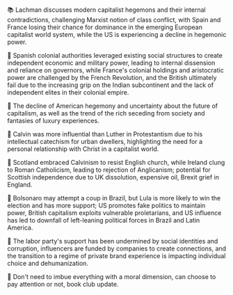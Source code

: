 📚 Lachman discusses modern capitalist hegemons and their internal contradictions, challenging Marxist notion of class conflict, with Spain and France losing their chance for dominance in the emerging European capitalist world system, while the US is experiencing a decline in hegemonic power.

🚢 Spanish colonial authorities leveraged existing social structures to create independent economic and military power, leading to internal dissension and reliance on governors, while France's colonial holdings and aristocratic power are challenged by the French Revolution, and the British ultimately fail due to the increasing grip on the Indian subcontinent and the lack of independent elites in their colonial empire.

🚢 The decline of American hegemony and uncertainty about the future of capitalism, as well as the trend of the rich seceding from society and fantasies of luxury experiences.

📜 Calvin was more influential than Luther in Protestantism due to his intellectual catechism for urban dwellers, highlighting the need for a personal relationship with Christ in a capitalist world.

🚢 Scotland embraced Calvinism to resist English church, while Ireland clung to Roman Catholicism, leading to rejection of Anglicanism; potential for Scottish independence due to UK dissolution, expensive oil, Brexit grief in England.

🚢 Bolsonaro may attempt a coup in Brazil, but Lula is more likely to win the election and has more support; US promotes fake politics to maintain power, British capitalism exploits vulnerable proletarians, and US influence has led to downfall of left-leaning political forces in Brazil and Latin America.

🚢 The labor party's support has been undermined by social identities and corruption, influencers are funded by companies to create connections, and the transition to a regime of private brand experience is impacting individual choice and dehumanization.

🚢 Don't need to imbue everything with a moral dimension, can choose to pay attention or not, book club update.

